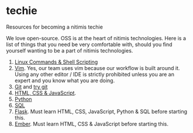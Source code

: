 # techie

Resources for becoming a nitimis techie

We love open-source. OSS is at the heart of nitimis technologies. Here is a list of things that you need be very comfortable with, should you find yourself wanting to be a part of nitimis technologies.

1. [Linux Commands & Shell Scripting](https://www.youtube.com/watch?v=YHFzr-akOas&list=PLS1QulWo1RIb9WVQGJ_vh-RQusbZgO_As)
1. [Vim](http://www.vimgenius.com/). Yes, our team uses vim because our workflow is built around it. Using any other editor / IDE is strictly prohibited unless you are an expert and you know what you are doing.
1. [Git](https://www.youtube.com/watch?v=xuB1Id2Wxak) and [try git](https://try.github.io/)
1. [HTML, CSS & JavaScript](https://www.w3schools.com/html/default.asp).
1. [Python](https://learnpythonthehardway.org/python3/)
1. [SQL](https://www.w3schools.com/sql/)
1. [Flask](http://flask.pocoo.org/docs/1.0/quickstart/). Must learn HTML, CSS, JavaScript, Python & SQL before starting this.
1. [Ember](https://www.emberjs.com/). Must learn HTML, CSS & JavaScript before starting this.
